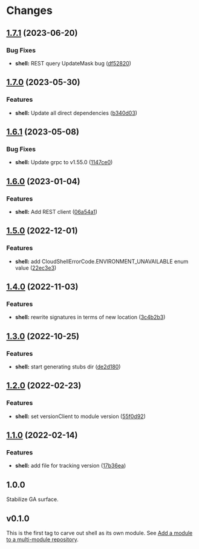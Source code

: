 # Changes

## [1.7.1](https://github.com/googleapis/google-cloud-go/compare/shell/v1.7.0...shell/v1.7.1) (2023-06-20)


### Bug Fixes

* **shell:** REST query UpdateMask bug ([df52820](https://github.com/googleapis/google-cloud-go/commit/df52820b0e7721954809a8aa8700b93c5662dc9b))

## [1.7.0](https://github.com/googleapis/google-cloud-go/compare/shell/v1.6.1...shell/v1.7.0) (2023-05-30)


### Features

* **shell:** Update all direct dependencies ([b340d03](https://github.com/googleapis/google-cloud-go/commit/b340d030f2b52a4ce48846ce63984b28583abde6))

## [1.6.1](https://github.com/googleapis/google-cloud-go/compare/shell/v1.6.0...shell/v1.6.1) (2023-05-08)


### Bug Fixes

* **shell:** Update grpc to v1.55.0 ([1147ce0](https://github.com/googleapis/google-cloud-go/commit/1147ce02a990276ca4f8ab7a1ab65c14da4450ef))

## [1.6.0](https://github.com/googleapis/google-cloud-go/compare/shell/v1.5.0...shell/v1.6.0) (2023-01-04)


### Features

* **shell:** Add REST client ([06a54a1](https://github.com/googleapis/google-cloud-go/commit/06a54a16a5866cce966547c51e203b9e09a25bc0))

## [1.5.0](https://github.com/googleapis/google-cloud-go/compare/shell/v1.4.0...shell/v1.5.0) (2022-12-01)


### Features

* **shell:** add CloudShellErrorCode.ENVIRONMENT_UNAVAILABLE enum value ([22ec3e3](https://github.com/googleapis/google-cloud-go/commit/22ec3e3e727f8c0232059a5d31bccd12b7b5034c))

## [1.4.0](https://github.com/googleapis/google-cloud-go/compare/shell/v1.3.0...shell/v1.4.0) (2022-11-03)


### Features

* **shell:** rewrite signatures in terms of new location ([3c4b2b3](https://github.com/googleapis/google-cloud-go/commit/3c4b2b34565795537aac1661e6af2442437e34ad))

## [1.3.0](https://github.com/googleapis/google-cloud-go/compare/shell/v1.2.0...shell/v1.3.0) (2022-10-25)


### Features

* **shell:** start generating stubs dir ([de2d180](https://github.com/googleapis/google-cloud-go/commit/de2d18066dc613b72f6f8db93ca60146dabcfdcc))

## [1.2.0](https://github.com/googleapis/google-cloud-go/compare/shell/v1.1.0...shell/v1.2.0) (2022-02-23)


### Features

* **shell:** set versionClient to module version ([55f0d92](https://github.com/googleapis/google-cloud-go/commit/55f0d92bf112f14b024b4ab0076c9875a17423c9))

## [1.1.0](https://github.com/googleapis/google-cloud-go/compare/shell/v1.0.0...shell/v1.1.0) (2022-02-14)


### Features

* **shell:** add file for tracking version ([17b36ea](https://github.com/googleapis/google-cloud-go/commit/17b36ead42a96b1a01105122074e65164357519e))

## 1.0.0

Stabilize GA surface.

## v0.1.0

This is the first tag to carve out shell as its own module. See
[Add a module to a multi-module repository](https://github.com/golang/go/wiki/Modules#is-it-possible-to-add-a-module-to-a-multi-module-repository).
